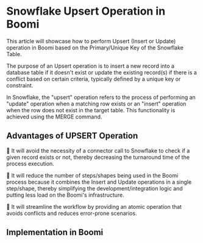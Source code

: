 # Snowflake Upsert Operation in Boomi

This article will showcase how to perform Upsert (Insert or Update) operation in Boomi based on the Primary/Unique Key of the Snowflake Table. 

The purpose of an Upsert operation is to insert a new record into a database table if it doesn't exist or update the existing record(s) if there is a conflict based on certain criteria, typically defined by a unique key or constraint.

In Snowflake, the "upsert" operation refers to the process of performing an "update" operation when a matching row exists or an "insert" operation when the row does not exist in the target table. This functionality is achieved using the MERGE command.

## Advantages of UPSERT Operation
:small_orange_diamond: It will avoid the necessity of a connector call to Snowflake to check if a given record exists or not, thereby decreasing the turnaround time of the process execution.

:small_orange_diamond: It will reduce the number of steps/shapes being used in the Boomi process because it combines the Insert and Update operations in a single step/shape, thereby simplifying the development/integration logic and putting less load on the Boomi's infrastructure.

:small_orange_diamond: It will streamline the workflow by providing an atomic operation that avoids conflicts and reduces error-prone scenarios.

## Implementation in Boomi

